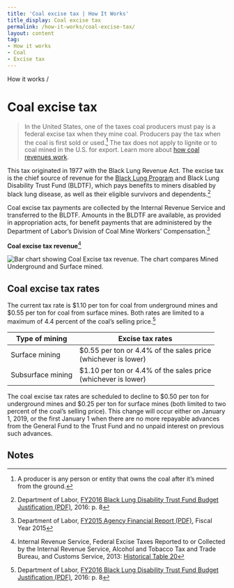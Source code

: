 ```yaml
---
title: 'Coal excise tax | How It Works'
title_display: Coal excise tax
permalink: /how-it-works/coal-excise-tax/
layout: content
tag:
- How it works
- Coal
- Excise tax
---
```


<custom-link to="/how-it-works/" className="breadcrumb link-charlie">How it works</custom-link> /
# Coal excise tax

> In the United States, one of the taxes coal producers must pay is a federal excise tax when they mine coal. Producers pay the tax when the coal is first sold or used.[^1] The tax does not apply to lignite or to coal mined in the U.S. for export. Learn more about [how coal revenues work](/how-it-works/coal/).

This tax originated in 1977 with the Black Lung Revenue Act. The excise tax is the chief source of revenue for the [Black Lung Program](https://www.dol.gov/owcp/dcmwc/) and Black Lung Disability Trust Fund (BLDTF), which pays benefits to miners disabled by black lung disease, as well as their eligible survivors and dependents.[^2]

Coal excise tax payments are collected by the Internal Revenue Service and transferred to the BLDTF. Amounts in the BLDTF are available, as provided in appropriation acts, for benefit payments that are administered by the Department of Labor’s Division of Coal Mine Workers’ Compensation.[^3]

**Coal excise tax revenue**[^4]

<img src="/public/img/chart-coal-excise-tax.svg" alt="Bar chart showing Coal Excise tax revenue. The chart compares Mined Underground and Surface mined.">

## Coal excise tax rates

The current tax rate is $1.10 per ton for coal from underground mines and $0.55 per ton for coal from surface mines. Both rates are limited to a maximum of 4.4 percent of the coal’s selling price.[^5]

<table class="article_table">
  <thead>
    <tr>
      <th>Type of mining</th>
      <th>Excise tax rates</th>
    </tr>
  </thead>
  <tbody>
    <tr>
      <td>Surface mining</td>
      <td>
          $0.55 per ton or 4.4% of the sales price<br>
          (whichever is lower)
      </td>
    </tr>
    <tr>
      <td>Subsurface mining</td>
      <td>
          $1.10 per ton or 4.4% of the sales price<br>
          (whichever is lower)
      </td>
    </tr>
  </tbody>
</table>

The coal excise tax rates are scheduled to decline to $0.50 per ton for underground mines and $0.25 per ton for surface mines (both limited to two percent of the coal’s selling price). This change will occur either on January 1, 2019, or the first January 1 when there are no more repayable advances from the General Fund to the Trust Fund and no unpaid interest on previous such advances.

## Notes

[^1]: A producer is any person or entity that owns the coal after it’s mined from the ground.
[^2]: Department of Labor, [FY2016 Black Lung Disability Trust Fund Budget Justification (PDF)](https://www.dol.gov/sites/default/files/documents/general/budget/2016/CBJ-2016-V2-08.pdf), 2016: p. 8
[^3]: Department of Labor, [FY2015 Agency Financial Report (PDF)](https://www.dol.gov/_sec/media/reports/annual2015/2015annualreport.pdf), Fiscal Year 2015
[^4]: Internal Revenue Service, Federal Excise Taxes Reported to or Collected by the Internal Revenue Service, Alcohol and Tobacco Tax and Trade Bureau, and Customs Service, 2013: [Historical Table 20](https://www.irs.gov/uac/SOI-Tax-Stats-Historical-Table-20)
[^5]: Department of Labor, [FY2016 Black Lung Disability Trust Fund Budget Justification (PDF)](https://www.dol.gov/sites/default/files/documents/general/budget/2016/CBJ-2016-V2-08.pdf), 2016: p. 8
